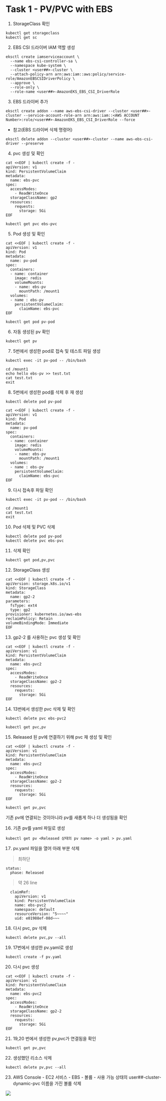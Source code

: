 # Task 1 - PV/PVC with EBS

1. StorageClass 확인
```
kubectl get storageclass
kubectl get sc
```

2. EBS CSI 드라이버 IAM 역할 생성 
```
eksctl create iamserviceaccount \
  --name ebs-csi-controller-sa \
  --namespace kube-system \
  --cluster <user##>-cluster \
  --attach-policy-arn arn:aws:iam::aws:policy/service-role/AmazonEBSCSIDriverPolicy \
  --approve \
  --role-only \
  --role-name <user##>-AmazonEKS_EBS_CSI_DriverRole
```

3. EBS 드라이버 추가
```
eksctl create addon --name aws-ebs-csi-driver --cluster <user##>-cluster --service-account-role-arn arn:aws:iam::<AWS ACCOUNT Number>:role/<user##>-AmazonEKS_EBS_CSI_DriverRole --force
```

* 참고(EBS 드라이버 삭제 명령어)
```
eksctl delete addon --cluster <user##>-cluster --name aws-ebs-csi-driver --preserve
```

4. pvc 생성 및 확인
```
cat <<EOF | kubectl create -f -
apiVersion: v1
kind: PersistentVolumeClaim
metadata:
  name: ebs-pvc
spec: 
  accessModes:
    - ReadWriteOnce
  storageClassName: gp2
  resources: 
    requests:
      storage: 5Gi
EOF
```

```
kubectl get pvc ebs-pvc
```

5. Pod 생성 및 확인 
```
cat <<EOF | kubectl create -f -
apiVersion: v1
kind: Pod
metadata:
  name: pv-pod
spec:
  containers:
  - name: container
    image: redis
    volumeMounts:
    - name: ebs-pv
      mountPath: /mount1
  volumes:
  - name : ebs-pv
    persistentVolumeClaim:
      claimName: ebs-pvc
EOF
```

```
kubectl get pod pv-pod
```

6. 자동 생성된 pv 확인
```
kubectl get pv
```

7. 5번에서 생성한 pod로 접속 및 테스트 파일 생성
```
kubectl exec -it pv-pod -- /bin/bash
```
```
cd /mount1
echo hello ebs-pv >> test.txt
cat test.txt
exit
```

8. 5번에서 생성한 pod를 삭제 후 재 생성 
```
kubectl delete pod pv-pod
```

```
cat <<EOF | kubectl create -f -
apiVersion: v1
kind: Pod
metadata:
  name: pv-pod
spec:
  containers:
  - name: container
    image: redis
    volumeMounts:
    - name: ebs-pv
      mountPath: /mount1
  volumes:
  - name : ebs-pv
    persistentVolumeClaim:
      claimName: ebs-pvc
EOF
```

9. 다시 접속후 파일 확인
```
kubectl exec -it pv-pod -- /bin/bash
```
```
cd /mount1
cat test.txt
exit
```

10. Pod 삭제 및 PVC 삭제
```
kubectl delete pod pv-pod
kubectl delete pvc ebs-pvc
```

11. 삭제 확인
```
kubectl get pod,pv,pvc
```

12. StorageClass 생성
```
cat <<EOF | kubectl create -f -
apiVersion: storage.k8s.io/v1
kind: StorageClass
metadata:
  name: gp2-2
parameters:
  fsType: ext4
  type: gp2
provisioner: kubernetes.io/aws-ebs
reclaimPolicy: Retain
volumeBindingMode: Immediate
EOF
```

13. gp2-2 를 사용하는 pvc 생성 및 확인
```
cat <<EOF | kubectl create -f -
apiVersion: v1
kind: PersistentVolumeClaim
metadata:
  name: ebs-pvc2
spec: 
  accessModes:
    - ReadWriteOnce
  storageClassName: gp2-2
  resources: 
    requests:
      storage: 5Gi
EOF
```

14. 13번에서 생성한 pvc 삭제 및 확인 
```
kubectl delete pvc ebs-pvc2
```

```
kubectl get pvc,pv
```

15. Released 된 pv에 연결하기 위해 pvc 재 생성 및 확인 

```
cat <<EOF | kubectl create -f -
apiVersion: v1
kind: PersistentVolumeClaim
metadata:
  name: ebs-pvc2
spec: 
  accessModes:
    - ReadWriteOnce
  storageClassName: gp2-2
  resources: 
    requests:
      storage: 5Gi
EOF
```

``` 
kubectl get pv,pvc
```

기존 pv에 연결되는 것이아니라 pv를 새롭게 하나 더 생성됨을 확인


16. 기존 pv를 yaml 파일로 생성
```
kubectl get pv <Released 상태의 pv name> -o yaml > pv.yaml
```

17. pv.yaml 파일을 열어 아래 부분 삭제

> 최하단 
```
status:
  phase: Released
```
> 약 26 line 
```
  claimRef:
    apiVersion: v1
    kind: PersistentVolumeClaim
    name: ebs-pvc2
    namespace: default
    resourceVersion: "5~~~~"
    uid: e01988ef-08d~~~
```
18. 다시 pvc, pv 삭제
```
kubectl delete pvc,pv --all
```

19. 17번에서 생성한 pv.yaml로 생성
```
kubectl create -f pv.yaml
```

20. 다시 pvc 생성
```
cat <<EOF | kubectl create -f -
apiVersion: v1
kind: PersistentVolumeClaim
metadata:
  name: ebs-pvc2
spec: 
  accessModes:
    - ReadWriteOnce
  storageClassName: gp2-2
  resources: 
    requests:
      storage: 5Gi
EOF
```

21. 19,20 번에서 생성한 pv,pvc가 연결됨을 확인
```
kubectl get pv,pvc
```

22. 생성했던 리소스 삭제
```
kubectl delete pv,pvc --all
```

23. AWS Console - EC2 서비스 - EBS - 볼륨 - 사용 가능 상태의  user##-cluster-dynamic-pvc 이름을 가진 볼륨 삭제 

![](../img/L1T5-23.png)